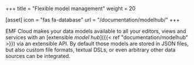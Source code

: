 +++
title = "Flexible model management"
weight = 20

[asset]
  icon = "fas fa-database"
  url = "/documentation/modelhub/"
+++

EMF Cloud makes your data models available to all your editors, views and services with an [extensible *model hub*]({{< ref "documentation/modelhub" >}}) via an extensible API. By default those models are stored in JSON files, but also custom file formats, textual DSLs, or even arbitrary other data sources can be integrated.
